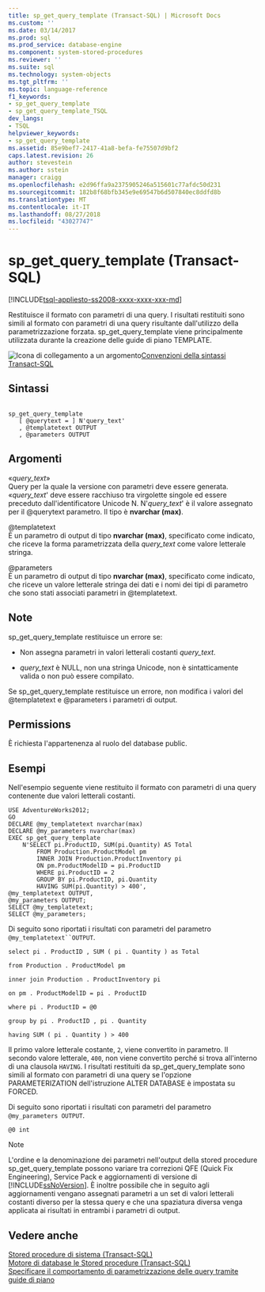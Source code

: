 ```yaml
---
title: sp_get_query_template (Transact-SQL) | Microsoft Docs
ms.custom: ''
ms.date: 03/14/2017
ms.prod: sql
ms.prod_service: database-engine
ms.component: system-stored-procedures
ms.reviewer: ''
ms.suite: sql
ms.technology: system-objects
ms.tgt_pltfrm: ''
ms.topic: language-reference
f1_keywords:
- sp_get_query_template
- sp_get_query_template_TSQL
dev_langs:
- TSQL
helpviewer_keywords:
- sp_get_query_template
ms.assetid: 85e9bef7-2417-41a8-befa-fe75507d9bf2
caps.latest.revision: 26
author: stevestein
ms.author: sstein
manager: craigg
ms.openlocfilehash: e2d96ffa9a2375905246a515601c77afdc50d231
ms.sourcegitcommit: 182b8f68bfb345e9e69547b6d507840ec8ddfd8b
ms.translationtype: MT
ms.contentlocale: it-IT
ms.lasthandoff: 08/27/2018
ms.locfileid: "43027747"
---
```

# <a name="spgetquerytemplate-transact-sql"></a>sp_get_query_template (Transact-SQL)
[!INCLUDE[tsql-appliesto-ss2008-xxxx-xxxx-xxx-md](../../includes/tsql-appliesto-ss2008-xxxx-xxxx-xxx-md.md)]

  Restituisce il formato con parametri di una query. I risultati restituiti sono simili al formato con parametri di una query risultante dall'utilizzo della parametrizzazione forzata. sp_get_query_template viene principalmente utilizzata durante la creazione delle guide di piano TEMPLATE.  
  
 ![Icona di collegamento a un argomento](../../database-engine/configure-windows/media/topic-link.gif "Icona di collegamento a un argomento")[Convenzioni della sintassi Transact-SQL](../../t-sql/language-elements/transact-sql-syntax-conventions-transact-sql.md)  
  
## <a name="syntax"></a>Sintassi  
  
```  
  
sp_get_query_template  
   [ @querytext = ] N'query_text'  
   , @templatetext OUTPUT   
   , @parameters OUTPUT   
```  
  
## <a name="arguments"></a>Argomenti  
 «*query_text*»  
 Query per la quale la versione con parametri deve essere generata. «*query_text*' deve essere racchiuso tra virgolette singole ed essere preceduto dall'identificatore Unicode N. N'*query_text*' è il valore assegnato per il @querytext parametro. Il tipo è **nvarchar (max)**.  
  
 @templatetext  
 È un parametro di output di tipo **nvarchar (max)**, specificato come indicato, che riceve la forma parametrizzata della *query_text* come valore letterale stringa.  
  
 @parameters  
 È un parametro di output di tipo **nvarchar (max)**, specificato come indicato, che riceve un valore letterale stringa dei dati e i nomi dei tipi di parametro che sono stati associati parametri in @templatetext.  
  
## <a name="remarks"></a>Note  
 sp_get_query_template restituisce un errore se:  
  
-   Non assegna parametri in valori letterali costanti *query_text*.  
  
-   *query_text* è NULL, non una stringa Unicode, non è sintatticamente valida o non può essere compilato.  
  
 Se sp_get_query_template restituisce un errore, non modifica i valori del @templatetext e @parameters i parametri di output.  
  
## <a name="permissions"></a>Permissions  
 È richiesta l'appartenenza al ruolo del database public.  
  
## <a name="examples"></a>Esempi  
 Nell'esempio seguente viene restituito il formato con parametri di una query contenente due valori letterali costanti.  
  
```  
USE AdventureWorks2012;  
GO  
DECLARE @my_templatetext nvarchar(max)  
DECLARE @my_parameters nvarchar(max)  
EXEC sp_get_query_template   
    N'SELECT pi.ProductID, SUM(pi.Quantity) AS Total  
        FROM Production.ProductModel pm   
        INNER JOIN Production.ProductInventory pi  
        ON pm.ProductModelID = pi.ProductID  
        WHERE pi.ProductID = 2  
        GROUP BY pi.ProductID, pi.Quantity  
        HAVING SUM(pi.Quantity) > 400',  
@my_templatetext OUTPUT,  
@my_parameters OUTPUT;  
SELECT @my_templatetext;  
SELECT @my_parameters;  
```  
  
 Di seguito sono riportati i risultati con parametri del parametro `@my_templatetext``OUTPUT`.  
  
 `select pi . ProductID , SUM ( pi . Quantity ) as Total`  
  
 `from Production . ProductModel pm`  
  
 `inner join Production . ProductInventory pi`  
  
 `on pm . ProductModelID = pi . ProductID`  
  
 `where pi . ProductID = @0`  
  
 `group by pi . ProductID , pi . Quantity`  
  
 `having SUM ( pi . Quantity ) > 400`  
  
 Il primo valore letterale costante, `2`, viene convertito in parametro. Il secondo valore letterale, `400`, non viene convertito perché si trova all'interno di una clausola `HAVING`. I risultati restituiti da sp_get_query_template sono simili al formato con parametri di una query se l'opzione PARAMETERIZATION dell'istruzione ALTER DATABASE è impostata su FORCED.  
  
 Di seguito sono riportati i risultati con parametri del parametro `@my_parameters OUTPUT`.  
  
```  
@0 int  
```  
  
> [!NOTE]  
>  L'ordine e la denominazione dei parametri nell'output della stored procedure sp_get_query_template possono variare tra correzioni QFE (Quick Fix Engineering), Service Pack e aggiornamenti di versione di [!INCLUDE[ssNoVersion](../../includes/ssnoversion-md.md)]. È inoltre possibile che in seguito agli aggiornamenti vengano assegnati parametri a un set di valori letterali costanti diverso per la stessa query e che una spaziatura diversa venga applicata ai risultati in entrambi i parametri di output.  
  
## <a name="see-also"></a>Vedere anche  
 [Stored procedure di sistema &#40;Transact-SQL&#41;](../../relational-databases/system-stored-procedures/system-stored-procedures-transact-sql.md)   
 [Motore di database le Stored procedure &#40;Transact-SQL&#41;](../../relational-databases/system-stored-procedures/database-engine-stored-procedures-transact-sql.md)   
 [Specificare il comportamento di parametrizzazione delle query tramite guide di piano](../../relational-databases/performance/specify-query-parameterization-behavior-by-using-plan-guides.md)  
  
  
